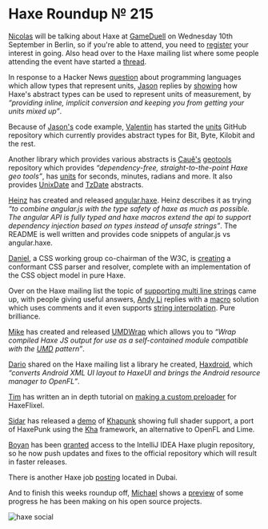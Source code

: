 [_template]: ../templates/roundup.html
[date]: / "2014-08-28 14:30:00"
[modified]: / "2014-08-28 14:30:00"
[“”]: a ""
# Haxe Roundup № 215

[Nicolas][tw1] will be talking about Haxe at [GameDuell][l1] on Wednesday 10th 
September in Berlin, so if you're able to attend, you need to [register][l2] your
interest in going. Also head over to the Haxe mailing list where some people
attending the event have started a [thread][l19].

In response to a Hacker News [question][l3] about programming languages which allow 
types that represent units, [Jason][tw2] replies by [showing][l4] how Haxe's abstract
types can be used to represent units of measurement, by _“providing inline, implicit
conversion and keeping you from getting your units mixed up”_.

Because of [Jason's][tw2] code example, [Valentin][gh1] has started the [units][l5]
GitHub repository which currently provides abstract types for Bit, Byte, Kilobit and
the rest.

Another library which provides various abstracts is [Cauê's][tw3] [geotools][l6]
repository which provides _“dependency-free, straight-to-the-point Haxe geo tools”_,
has [units][l7] for seconds, minutes, radians and more. It also provides [UnixDate][l8]
and [TzDate][l9] abstracts.

[Heinz][tw4] has created and released [angular.haxe][l10]. Heinz describes it as
trying _“to combine angular.js with the type safety of haxe as much as possible.
The angular API is fully typed and haxe macros extend the api to support 
dependency injection based on types instead of unsafe strings”_. The README is well
written and provides code snippets of angular.js vs angular.haxe.

[Daniel][tw5], a CSS working group co-chairman of the W3C, is [creating][l11] a 
conformant CSS parser and resolver, complete with an implementation of the 
CSS object model in pure Haxe.

Over on the Haxe mailing list the topic of [supporting multi line strings][l12] came
up, with people giving useful answers, [Andy Li][tw6] replies with a [macro][l13] solution
which uses comments and it even supports [string interpolation][l14]. Pure brilliance.

[Mike][tw7] has created and released [UMDWrap][l15] which allows you to _“Wrap 
compiled Haxe JS output for use as a self-contained module compatible 
with the [UMD] pattern”_.

[Dario][gh2] shared on the Haxe mailing list a library he created, [Haxdroid], which
_“converts Android XML UI layout to HaxeUI and brings the Android resource
manager to OpenFL”_.

[Tim][tw8] has written an in depth tutorial on [making a custom preloader][l16] for
HaxeFlixel.

[Sidar][tw9] has released a [demo] of [Khapunk] showing full shader support, a port
of HaxePunk using the [Kha] framework, an alternative to OpenFL and Lime.

[Boyan][tw10] has been [granted][l17] access to the IntelliJ IDEA Haxe plugin repository,
so he now push updates and fixes to the official repository which will result in
faster releases.

There is another Haxe job [posting][l20] located in Dubai.

And to finish this weeks roundup off, [Michael][tw11] shows a [preview][l18] of 
some progress he has been making on his open source projects.

![haxe social](/img/215/nano.jpg "Haxe 3D preview by Michael")

[tw1]: https://twitter.com/ncannasse "@ncannasse"
[tw2]: https://twitter.com/jayoneil "@jayoneil"
[tw3]: https://twitter.com/cwaneck "@cwaneck"
[tw4]: https://twitter.com/frabbit77 "@frabbit77"
[tw5]: https://twitter.com/glazou "@glazou"
[tw6]: https://twitter.com/andy_li "@andy_li"
[tw7]: https://twitter.com/mikedotalmond "@mikedotalmond"
[tw8]: https://twitter.com/gamepopper "@gamepopper"
[tw9]: https://twitter.com/Hexvalues "@Hexvalues"
[tw10]: https://twitter.com/As3Boyan "@As3Boyan"
[tw11]: https://twitter.com/dazKind "@dazKind"
	
[gh1]: https://github.com/ibilon "@ibilon"
[gh2]: https://github.com/beyondeye "@beyondeye"
	
[umd]: https://github.com/umdjs/umd "UMD Pattern on Wikipedia"
[haxdroid]: https://github.com/beyondeye/Haxdroid "Haxdroid on GitHub"
[demo]: https://75cb18791d41e0dbda9aa57332d1df574d66cd89.googledrive.com/host/0B97j9rSYGvSsTFhDSVFjV2NZSU0/ "Khapunk Demo"
[khapunk]: https://bitbucket.org/stalei/khapunk "Khapunk on BitBucket"
[kha]: https://github.com/KTXSoftware/Kha "Kha on GitHub"
	
[l1]: http://inside.gameduell.com/blog/post/gameduell-techtalk-with-nicolas-cannasse-on-toolkit-haxe "GameDuell TechTalk with Nicolas Cannasse on toolkit Haxe"
[l2]: http://de.amiando.com/techtalk "GameDuell TechTalk with Nicolas Cannasse talking about Haxe"
[l3]: https://news.ycombinator.com/item?id=8219770 "Random question for the type experts out there: is there any language that lets me track the units of my numeric variables?"
[l4]: https://gist.github.com/jasononeil/b6b1845824f45f5d19df "Demonstration of using Haxe abstracts types"
[l5]: https://github.com/ibilon/units "Units on GitHub"
[l6]: https://github.com/waneck/geotools "GeoTools on GitHub"
[l7]: https://github.com/waneck/geotools/tree/master/geo/units "GeoTools Units on GitHub"
[l8]: https://github.com/waneck/geotools/blob/master/geo/UnixDate.hx "GeoTools UnixDate on GitHub"
[l9]: https://github.com/waneck/geotools/blob/master/geo/TzDate.hx "GeoTools TzDate on GitHub"
[l10]: https://github.com/frabbit/angular.haxe "Angular Haxe on GitHub"
[l11]: https://groups.google.com/forum/?hl=en#!topic/haxelang/TimQOrEPLck "Pure Haxe CSS parser and resolver"
[l12]: https://groups.google.com/forum/?hl=en&fromgroups#!searchin/haxelang/multiline/haxelang/rxwrRaEgRro/PU1sVsp_N84J "Support Multiline strings"
[l13]: https://github.com/andyli/CommentString "CommentString on GitHub"
[l14]: http://haxe.org/manual/lf-string-interpolation.html "String Interpolation on Haxe.org"
[l15]: https://github.com/MadeByPi/UMDWrap "UMDWrap on GitHub"
[l16]: http://gamepopper.co.uk/2014/08/26/haxeflixel-making-a-custom-preloader/ "HaxeFlixel: Making a Custom Preloader"
[l17]: https://twitter.com/As3Boyan/status/504300414800777216 "IntelliJ IDEA Haxe Plugin"
[l18]: http://developium.tumblr.com/post/95519477344/got-some-new-stuff-in-the-works-iqm-models "Got some new stuff in the works"
[l19]: https://groups.google.com/forum/?hl=en&fromgroups#!topic/haxelang/XWrZZPAkLzA "Haxe Berlin - any developers out there?"
[l20]: http://www.naukrigulf.com/job-listings-HAXE-DEVELOPER-DUBAI-Dubai-United-Arab-Emirates-Altran-4-to-7-years-200814000069- "Haxe Job Posting in Dubai"